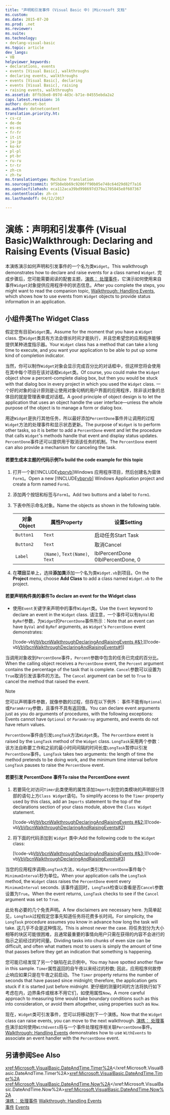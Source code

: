 ```yaml
---
title: "声明和引发事件 (Visual Basic 中) |Microsoft 文档"
ms.custom: 
ms.date: 2015-07-20
ms.prod: .net
ms.reviewer: 
ms.suite: 
ms.technology:
- devlang-visual-basic
ms.topic: article
dev_langs:
- VB
helpviewer_keywords:
- declarations, events
- events [Visual Basic], walkthroughs
- declaring events, walkthroughs
- events [Visual Basic], declaring
- events [Visual Basic], raising
- raising events, walkthroughs
ms.assetid: 8ffb3be8-097d-4d3c-b71e-04555ebda2a2
caps.latest.revision: 16
author: dotnet-bot
ms.author: dotnetcontent
translation.priority.ht:
- cs-cz
- de-de
- es-es
- fr-fr
- it-it
- ja-jp
- ko-kr
- pl-pl
- pt-br
- ru-ru
- tr-tr
- zh-cn
- zh-tw
ms.translationtype: Machine Translation
ms.sourcegitcommit: 9f5b8ebb69c9206ff90b05e748c64d29d82f7a16
ms.openlocfilehash: eca112aca39bd998697d379a1705845e8f607367
ms.contentlocale: zh-cn
ms.lasthandoff: 04/12/2017

---
```

# <a name="walkthrough-declaring-and-raising-events-visual-basic"></a><span data-ttu-id="14307-102">演练：声明和引发事件 (Visual Basic)</span><span class="sxs-lookup"><span data-stu-id="14307-102">Walkthrough: Declaring and Raising Events (Visual Basic)</span></span>
<span data-ttu-id="14307-103">本演练演示如何声明和引发事件的一个名为类`Widget`。</span><span class="sxs-lookup"><span data-stu-id="14307-103">This walkthrough demonstrates how to declare and raise events for a class named `Widget`.</span></span> <span data-ttu-id="14307-104">完成步骤后，您可能需要阅读的配套主题，[演练︰ 处理事件](../../../../visual-basic/programming-guide/language-features/events/walkthrough-handling-events.md)，它演示如何使用来自事件`Widget`对象提供应用程序中的状态信息。</span><span class="sxs-lookup"><span data-stu-id="14307-104">After you complete the steps, you might want to read the companion topic, [Walkthrough: Handling Events](../../../../visual-basic/programming-guide/language-features/events/walkthrough-handling-events.md), which shows how to use events from `Widget` objects to provide status information in an application.</span></span>  
  
## <a name="the-widget-class"></a><span data-ttu-id="14307-105">小组件类</span><span class="sxs-lookup"><span data-stu-id="14307-105">The Widget Class</span></span>  
 <span data-ttu-id="14307-106">假定您有目前`Widget`类。</span><span class="sxs-lookup"><span data-stu-id="14307-106">Assume for the moment that you have a `Widget` class.</span></span> <span data-ttu-id="14307-107">您`Widget`类具有方法会很长时间才能执行，并且您希望您的应用程序能够提供某种进度指示器。</span><span class="sxs-lookup"><span data-stu-id="14307-107">Your `Widget` class has a method that can take a long time to execute, and you want your application to be able to put up some kind of completion indicator.</span></span>  
  
 <span data-ttu-id="14307-108">当然，你可以制作`Widget`对象会显示完成百分比的对话框中，但这样您将会使用在其中每个项目在该对话框`Widget`类。</span><span class="sxs-lookup"><span data-stu-id="14307-108">Of course, you could make the `Widget` object show a percent-complete dialog box, but then you would be stuck with that dialog box in every project in which you used the `Widget` class.</span></span> <span data-ttu-id="14307-109">一个好的对象的设计原则是让使用对象句柄的用户界面的应用程序，除非该对象的总体目的就是管理表单或对话框。</span><span class="sxs-lookup"><span data-stu-id="14307-109">A good principle of object design is to let the application that uses an object handle the user interface—unless the whole purpose of the object is to manage a form or dialog box.</span></span>  
  
 <span data-ttu-id="14307-110">用途`Widget`是执行其他任务，所以最好添加`PercentDone`事件并让调用的过程`Widget`方法的处理事件和显示状态更新。</span><span class="sxs-lookup"><span data-stu-id="14307-110">The purpose of `Widget` is to perform other tasks, so it is better to add a `PercentDone` event and let the procedure that calls `Widget`'s methods handle that event and display status updates.</span></span> <span data-ttu-id="14307-111">`PercentDone`事件还可以提供用于取消该任务的机制。</span><span class="sxs-lookup"><span data-stu-id="14307-111">The `PercentDone` event can also provide a mechanism for canceling the task.</span></span>  
  
#### <a name="to-build-the-code-example-for-this-topic"></a><span data-ttu-id="14307-112">若要生成本主题的代码示例</span><span class="sxs-lookup"><span data-stu-id="14307-112">To build the code example for this topic</span></span>  
  
1.  <span data-ttu-id="14307-113">打开一个新[!INCLUDE[vbprvb](../../../../csharp/programming-guide/concepts/linq/includes/vbprvb_md.md)]Windows 应用程序项目，然后创建名为窗体`Form1`。</span><span class="sxs-lookup"><span data-stu-id="14307-113">Open a new [!INCLUDE[vbprvb](../../../../csharp/programming-guide/concepts/linq/includes/vbprvb_md.md)] Windows Application project and create a form named `Form1`.</span></span>  
  
2.  <span data-ttu-id="14307-114">添加两个按钮和标签与`Form1`。</span><span class="sxs-lookup"><span data-stu-id="14307-114">Add two buttons and a label to `Form1`.</span></span>  
  
3.  <span data-ttu-id="14307-115">下表中所示命名对象。</span><span class="sxs-lookup"><span data-stu-id="14307-115">Name the objects as shown in the following table.</span></span>  
  
    |<span data-ttu-id="14307-116">对象</span><span class="sxs-lookup"><span data-stu-id="14307-116">Object</span></span>|<span data-ttu-id="14307-117">属性</span><span class="sxs-lookup"><span data-stu-id="14307-117">Property</span></span>|<span data-ttu-id="14307-118">设置</span><span class="sxs-lookup"><span data-stu-id="14307-118">Setting</span></span>|  
    |------------|--------------|-------------|  
    |`Button1`|`Text`|<span data-ttu-id="14307-119">启动任务</span><span class="sxs-lookup"><span data-stu-id="14307-119">Start Task</span></span>|  
    |`Button2`|`Text`|<span data-ttu-id="14307-120">取消</span><span class="sxs-lookup"><span data-stu-id="14307-120">Cancel</span></span>|  
    |`Label`|<span data-ttu-id="14307-121">`(Name)`, `Text`</span><span class="sxs-lookup"><span data-stu-id="14307-121">`(Name)`, `Text`</span></span>|<span data-ttu-id="14307-122">lblPercentDone 0</span><span class="sxs-lookup"><span data-stu-id="14307-122">lblPercentDone, 0</span></span>|  
  
4.  <span data-ttu-id="14307-123">在**项目**菜单上，选择**添加类**添加一个名为类`Widget.vb`到项目。</span><span class="sxs-lookup"><span data-stu-id="14307-123">On the **Project** menu, choose **Add Class** to add a class named `Widget.vb` to the project.</span></span>  
  
#### <a name="to-declare-an-event-for-the-widget-class"></a><span data-ttu-id="14307-124">若要声明构件类的事件</span><span class="sxs-lookup"><span data-stu-id="14307-124">To declare an event for the Widget class</span></span>  
  
-   <span data-ttu-id="14307-125">使用`Event`关键字来声明中的事件`Widget`类。</span><span class="sxs-lookup"><span data-stu-id="14307-125">Use the `Event` keyword to declare an event in the `Widget` class.</span></span> <span data-ttu-id="14307-126">请注意，一个事件可以有`ByVal`和`ByRef`参数，为`Widget`的`PercentDone`事件所示︰</span><span class="sxs-lookup"><span data-stu-id="14307-126">Note that an event can have `ByVal` and `ByRef` arguments, as `Widget`'s `PercentDone` event demonstrates:</span></span>  
  
     <span data-ttu-id="14307-127">[!code-vb[VbVbcnWalkthroughDeclaringAndRaisingEvents #&1;](../../../../visual-basic/programming-guide/language-features/events/codesnippet/VisualBasic/walkthrough-declaring-and-raising-events_1.vb)]</span><span class="sxs-lookup"><span data-stu-id="14307-127">[!code-vb[VbVbcnWalkthroughDeclaringAndRaisingEvents#1](../../../../visual-basic/programming-guide/language-features/events/codesnippet/VisualBasic/walkthrough-declaring-and-raising-events_1.vb)]</span></span>  
  
 <span data-ttu-id="14307-128">当调用对象收到`PercentDone`事件，`Percent`参数中包含的任务已完成的百分比。</span><span class="sxs-lookup"><span data-stu-id="14307-128">When the calling object receives a `PercentDone` event, the `Percent` argument contains the percentage of the task that is complete.</span></span> <span data-ttu-id="14307-129">`Cancel`参数可以设置为`True`取消引发该事件的方法。</span><span class="sxs-lookup"><span data-stu-id="14307-129">The `Cancel` argument can be set to `True` to cancel the method that raised the event.</span></span>  
  
> [!NOTE]
>  <span data-ttu-id="14307-130">您可以声明事件参数，就像参数的过程，但存在以下例外︰ 事件不能有`Optional`或`ParamArray`参数，且事件不具有返回值。</span><span class="sxs-lookup"><span data-stu-id="14307-130">You can declare event arguments just as you do arguments of procedures, with the following exceptions: Events cannot have `Optional` or `ParamArray` arguments, and events do not have return values.</span></span>  
  
 <span data-ttu-id="14307-131">`PercentDone`事件由引发`LongTask`方法`Widget`类。</span><span class="sxs-lookup"><span data-stu-id="14307-131">The `PercentDone` event is raised by the `LongTask` method of the `Widget` class.</span></span> <span data-ttu-id="14307-132">`LongTask`采用两个参数︰ 该方法自称要工作和之前的最小时间间隔的时间长度`LongTask`暂停以引发`PercentDone`事件。</span><span class="sxs-lookup"><span data-stu-id="14307-132">`LongTask` takes two arguments: the length of time the method pretends to be doing work, and the minimum time interval before `LongTask` pauses to raise the `PercentDone` event.</span></span>  
  
#### <a name="to-raise-the-percentdone-event"></a><span data-ttu-id="14307-133">若要引发 PercentDone 事件</span><span class="sxs-lookup"><span data-stu-id="14307-133">To raise the PercentDone event</span></span>  
  
1.  <span data-ttu-id="14307-134">若要简化对访问`Timer`此类使用的属性添加`Imports`到您的类模块的声明部分顶部的语句上方`Class Widget`语句。</span><span class="sxs-lookup"><span data-stu-id="14307-134">To simplify access to the `Timer` property used by this class, add an `Imports` statement to the top of the declarations section of your class module, above the `Class Widget` statement.</span></span>  
  
     <span data-ttu-id="14307-135">[!code-vb[VbVbcnWalkthroughDeclaringAndRaisingEvents #&2;](../../../../visual-basic/programming-guide/language-features/events/codesnippet/VisualBasic/walkthrough-declaring-and-raising-events_2.vb)]</span><span class="sxs-lookup"><span data-stu-id="14307-135">[!code-vb[VbVbcnWalkthroughDeclaringAndRaisingEvents#2](../../../../visual-basic/programming-guide/language-features/events/codesnippet/VisualBasic/walkthrough-declaring-and-raising-events_2.vb)]</span></span>  
  
2.  <span data-ttu-id="14307-136">将下面的代码添加到 `Widget` 类中:</span><span class="sxs-lookup"><span data-stu-id="14307-136">Add the following code to the `Widget` class:</span></span>  
  
     <span data-ttu-id="14307-137">[!code-vb[VbVbcnWalkthroughDeclaringAndRaisingEvents #&3;](../../../../visual-basic/programming-guide/language-features/events/codesnippet/VisualBasic/walkthrough-declaring-and-raising-events_3.vb)]</span><span class="sxs-lookup"><span data-stu-id="14307-137">[!code-vb[VbVbcnWalkthroughDeclaringAndRaisingEvents#3](../../../../visual-basic/programming-guide/language-features/events/codesnippet/VisualBasic/walkthrough-declaring-and-raising-events_3.vb)]</span></span>  
  
 <span data-ttu-id="14307-138">当您的应用程序调用`LongTask`方法，`Widget`类引发`PercentDone`事件每个`MinimumInterval`秒为单位。</span><span class="sxs-lookup"><span data-stu-id="14307-138">When your application calls the `LongTask` method, the `Widget` class raises the `PercentDone` event every `MinimumInterval` seconds.</span></span> <span data-ttu-id="14307-139">该事件返回时，`LongTask`检查以查看是否`Cancel`参数设置为`True`。</span><span class="sxs-lookup"><span data-stu-id="14307-139">When the event returns, `LongTask` checks to see if the `Cancel` argument was set to `True`.</span></span>  
  
 <span data-ttu-id="14307-140">此处有必要的几个免责声明。</span><span class="sxs-lookup"><span data-stu-id="14307-140">A few disclaimers are necessary here.</span></span> <span data-ttu-id="14307-141">为简单起见，`LongTask`过程假定您事先知道任务将花费多长时间。</span><span class="sxs-lookup"><span data-stu-id="14307-141">For simplicity, the `LongTask` procedure assumes you know in advance how long the task will take.</span></span> <span data-ttu-id="14307-142">这几乎不会是这种情况。</span><span class="sxs-lookup"><span data-stu-id="14307-142">This is almost never the case.</span></span> <span data-ttu-id="14307-143">将任务划分为大小相等的块区可能很困难，且通常最重要的事情向用户只需在获得的内容不会进行的指示之前经过的时间量。</span><span class="sxs-lookup"><span data-stu-id="14307-143">Dividing tasks into chunks of even size can be difficult, and often what matters most to users is simply the amount of time that passes before they get an indication that something is happening.</span></span>  
  
 <span data-ttu-id="14307-144">您可能已经发现了另一个缺陷在此示例中。</span><span class="sxs-lookup"><span data-stu-id="14307-144">You may have spotted another flaw in this sample.</span></span> <span data-ttu-id="14307-145">`Timer`属性返回的自午夜以来经过的秒数; 因此，应用程序何故停止响应如果只是在午夜之前启动。</span><span class="sxs-lookup"><span data-stu-id="14307-145">The `Timer` property returns the number of seconds that have passed since midnight; therefore, the application gets stuck if it is started just before midnight.</span></span> <span data-ttu-id="14307-146">更仔细的测量时间的方法将执行如下考虑在内，边界条件或根本不用它们，如使用属性`Now`。</span><span class="sxs-lookup"><span data-stu-id="14307-146">A more careful approach to measuring time would take boundary conditions such as this into consideration, or avoid them altogether, using properties such as `Now`.</span></span>  
  
 <span data-ttu-id="14307-147">现在，`Widget`类可引发事件，您可以将移动到下一个演练。</span><span class="sxs-lookup"><span data-stu-id="14307-147">Now that the `Widget` class can raise events, you can move to the next walkthrough.</span></span> <span data-ttu-id="14307-148">[演练︰ 处理事件](../../../../visual-basic/programming-guide/language-features/events/walkthrough-handling-events.md)演示如何使用`WithEvents`将与一个事件处理程序相关联`PercentDone`事件。</span><span class="sxs-lookup"><span data-stu-id="14307-148">[Walkthrough: Handling Events](../../../../visual-basic/programming-guide/language-features/events/walkthrough-handling-events.md) demonstrates how to use `WithEvents` to associate an event handler with the `PercentDone` event.</span></span>  
  
## <a name="see-also"></a><span data-ttu-id="14307-149">另请参阅</span><span class="sxs-lookup"><span data-stu-id="14307-149">See Also</span></span>  
 <span data-ttu-id="14307-150"><xref:Microsoft.VisualBasic.DateAndTime.Timer%2A></xref:Microsoft.VisualBasic.DateAndTime.Timer%2A></span><span class="sxs-lookup"><span data-stu-id="14307-150"><xref:Microsoft.VisualBasic.DateAndTime.Timer%2A></span></span>   
 <span data-ttu-id="14307-151"><xref:Microsoft.VisualBasic.DateAndTime.Now%2A></xref:Microsoft.VisualBasic.DateAndTime.Now%2A></span><span class="sxs-lookup"><span data-stu-id="14307-151"><xref:Microsoft.VisualBasic.DateAndTime.Now%2A></span></span>   
<span data-ttu-id="14307-152"> [演练︰ 处理事件](../../../../visual-basic/programming-guide/language-features/events/walkthrough-handling-events.md) </span><span class="sxs-lookup"><span data-stu-id="14307-152"> [Walkthrough: Handling Events](../../../../visual-basic/programming-guide/language-features/events/walkthrough-handling-events.md) </span></span>  
<span data-ttu-id="14307-153"> [事件](../../../../visual-basic/programming-guide/language-features/events/index.md)</span><span class="sxs-lookup"><span data-stu-id="14307-153"> [Events](../../../../visual-basic/programming-guide/language-features/events/index.md)</span></span>
